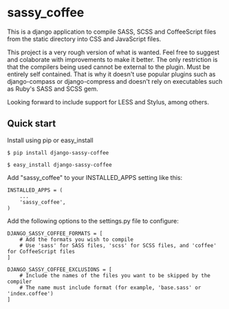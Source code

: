 sassy_coffee
============

This is a django application to compile SASS, SCSS and CoffeeScript files from the static directory into CSS and JavaScript files.

This project is a very rough version of what is wanted. Feel free to suggest and colaborate with improvements to make it better. The only restriction is that the compilers being used cannot be external to the plugin. Must be entirely self contained. That is why it doesn't use popular plugins such as django-compass or django-compress and doesn't rely on executables such as Ruby's SASS and SCSS gem.

Looking forward to include support for LESS and Stylus, among others.

Quick start
-----------
Install using pip or easy_install

    $ pip install django-sassy-coffee

    $ easy_install django-sassy-coffee

Add "sassy_coffee" to your INSTALLED_APPS setting like this:

    INSTALLED_APPS = ( 
        ...
        'sassy_coffee',
    )

Add the following options to the settings.py file to configure:

    DJANGO_SASSY_COFFEE_FORMATS = [
        # Add the formats you wish to compile
        # Use 'sass' for SASS files, 'scss' for SCSS files, and 'coffee' for CoffeeScript files
    ]
    
    DJANGO_SASSY_COFFEE_EXCLUSIONS = [
        # Include the names of the files you want to be skipped by the compiler
        # The name must include format (for example, 'base.sass' or 'index.coffee')
    ]

